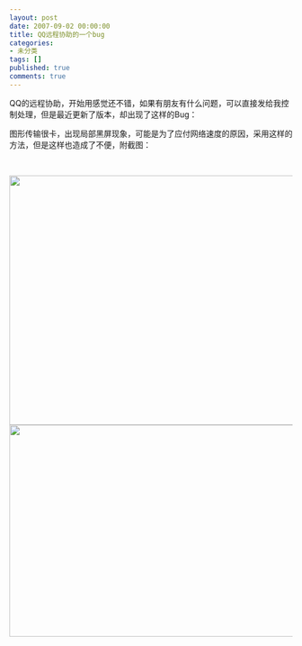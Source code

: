 ```yaml
---
layout: post
date: 2007-09-02 00:00:00
title: QQ远程协助的一个bug
categories:
- 未分类
tags: []
published: true
comments: true
---
```

<p><p>
QQ的远程协助，开始用感觉还不错，如果有朋友有什么问题，可以直接发给我控制处理，但是最近更新了版本，却出现了这样的Bug： 
</p>
<p>
图形传输很卡，出现局部黑屏现象，可能是为了应付网络速度的原因，采用这样的方法，但是这样也造成了不便，附截图：&nbsp; 
</p>
<p>
&nbsp;
</p>
<img src="/image.axd?picture=QQbug3.jpg" alt="" width="585" height="443" /> <img src="/image.axd?picture=QQbug4.jpg" alt="" width="591" height="376" />
</p>
